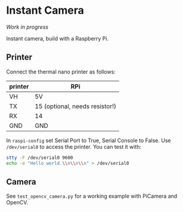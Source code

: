 # Instant Camera

_Work in progress_

Instant camera, build with a Raspberry Pi.

## Printer

Connect the thermal nano printer as follows:

| printer | RPi    |
|---------|--------|
| VH      | 5V     |
| TX      | 15 (optional, needs resistor!) |
| RX      | 14     |
| GND     | GND    |

In `raspi-config` set Serial Port to True, Serial Console to False. Use `/dev/serial0` to access the printer. 
You can test it with:

```bash
stty -F /dev/serial0 9600 
echo -e "Hello world.\\n\\n\\n" > /dev/serial0
```

## Camera

See `test_opencv_camera.py` for a working example with PiCamera and OpenCV.

